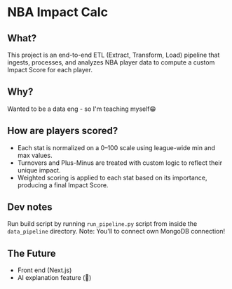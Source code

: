 # NBA Impact Calc

## What?
This project is an end-to-end ETL (Extract, Transform, Load) pipeline that ingests, processes, and analyzes NBA player data to compute a custom Impact Score for each player.

## Why?
Wanted to be a data eng - so I'm teaching myself😁

## How are players scored?
- Each stat is normalized on a 0–100 scale using league-wide min and max values.
- Turnovers and Plus-Minus are treated with custom logic to reflect their unique impact.
- Weighted scoring is applied to each stat based on its importance, producing a final Impact Score.


## Dev notes
Run build script by running `run_pipeline.py` script from inside the `data_pipeline` directory. 
Note: You'll to connect own MongoDB connection!

## The Future
- Front end (Next.js)
- AI explanation feature (🤫)
